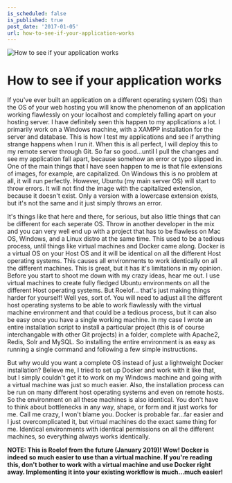 ```yaml
---
is_scheduled: false
is_published: true
post_date: '2017-01-05'
url: how-to-see-if-your-application-works
---
```


![How to see if your application works](/images/articles/gears.jpg)

# How to see if your application works

If you've ever built an application on a different operating system (OS) than the OS of your web hosting you will know the phenomenon of an application working flawlessly on your localhost and completely falling apart on your hosting server. I have definitely seen this happen to my applications a lot. I primarily work on a Windows machine, with a XAMPP installation for the server and database. This is how I test my applications and see if anything strange happens when I run it. When this is all perfect, I will deploy this to my remote server through Git. So far so good...until I pull the changes and see my application fall apart, because somehow an error or typo slipped in. One of the main things that I have seen happen to me is that file extensions of images, for example, are capitalized. On Windows this is no problem at all, it will run perfectly. However, Ubuntu (my main server OS) will start to throw errors. It will not find the image with the capitalized extension, because it doesn't exist. Only a version with a lowercase extension exists, but it's not the same and it just simply throws an error.

It's things like that here and there, for serious, but also little things that can be different for each seperate OS. Throw in another developer in the mix and you can very well end up with a project that has to be flawless on Mac OS, Windows, and a Linux distro at the same time. This used to be a tedious process, until things like virtual machines and Docker came along. Docker is a virtual OS on your Host OS and it will be identical on all the different Host operating systems. This causes all environments to work identically on all the different machines. This is great, but it has it's limitations in my opinion. Before you start to shoot me down with my crazy ideas, hear me out. I use virtual machines to create fully fledged Ubuntu environments on all the different Host operating systems. But Roelof... that's just making things harder for yourself! Well yes, sort of. You will need to adjust all the different host operating systems to be able to work flawlessly with the virtual machine environment and that could be a tedious process, but it can also be easy once you have a single working machine. In my case I wrote an entire installation script to install a particular project (this is of course interchangable with other Git projects) in a folder, complete with Apache2, Redis, Solr and MySQL. So installing the entire environment is as easy as running a single command and following a few simple instructions.

But why would you want a complete OS instead of just a lightweight Docker installation? Believe me, I tried to set up Docker and work with it like that, but I simply couldn't get it to work on my Windows machine and going with a virtual machine was just so much easier. Also, the installation process can be run on many different host operating systems and even on remote hosts. So the environment on all these machines is also identical. You don't have to think about bottlenecks in any way, shape, or form and it just works for me. Call me crazy, I won't blame you. Docker is probable far...far easier and I just overcomplicated it, but virtual machines do the exact same thing for me. Identical environments with identical permissions on all the different machines, so everything always works identically.

**NOTE:
This is Roelof from the future (January 2019)! Wow! Docker is indeed so much easier to use than a virtual machine. If you're reading this, don't bother to work with a virtual machine and use Docker right away. Implementing it into your existing workflow is much...much easier!**
